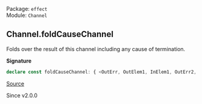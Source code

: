 Package: `effect`<br />
Module: `Channel`<br />

## Channel.foldCauseChannel

Folds over the result of this channel including any cause of termination.

**Signature**

```ts
declare const foldCauseChannel: { <OutErr, OutElem1, InElem1, OutErr2, InErr1, OutDone2, InDone1, Env1, OutDone, OutElem2, InElem2, OutErr3, InErr2, OutDone3, InDone2, Env2>(options: { readonly onFailure: (c: Cause.Cause<OutErr>) => Channel<OutElem1, InElem1, OutErr2, InErr1, OutDone2, InDone1, Env1>; readonly onSuccess: (o: OutDone) => Channel<OutElem2, InElem2, OutErr3, InErr2, OutDone3, InDone2, Env2>; }): <Env, InErr, InElem, InDone, OutElem>(self: Channel<OutElem, InElem, OutErr, InErr, OutDone, InDone, Env>) => Channel<OutElem1 | OutElem2 | OutElem, InElem & InElem1 & InElem2, OutErr2 | OutErr3, InErr & InErr1 & InErr2, OutDone2 | OutDone3, InDone & InDone1 & InDone2, Env1 | Env2 | Env>; <OutElem, InElem, OutErr, InErr, OutDone, InDone, Env, OutElem1, InElem1, OutErr2, InErr1, OutDone2, InDone1, Env1, OutElem2, InElem2, OutErr3, InErr2, OutDone3, InDone2, Env2>(self: Channel<OutElem, InElem, OutErr, InErr, OutDone, InDone, Env>, options: { readonly onFailure: (c: Cause.Cause<OutErr>) => Channel<OutElem1, InElem1, OutErr2, InErr1, OutDone2, InDone1, Env1>; readonly onSuccess: (o: OutDone) => Channel<OutElem2, InElem2, OutErr3, InErr2, OutDone3, InDone2, Env2>; }): Channel<OutElem | OutElem1 | OutElem2, InElem & InElem1 & InElem2, OutErr2 | OutErr3, InErr & InErr1 & InErr2, OutDone2 | OutDone3, InDone & InDone1 & InDone2, Env | Env1 | Env2>; }
```

[Source](https://github.com/Effect-TS/effect/tree/main/packages/effect/src/Channel.ts#L1001)

Since v2.0.0